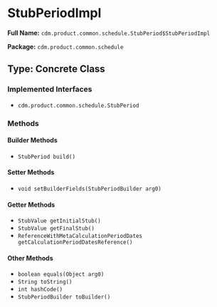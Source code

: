 # StubPeriodImpl

**Full Name:** `cdm.product.common.schedule.StubPeriod$StubPeriodImpl`

**Package:** `cdm.product.common.schedule`

## Type: Concrete Class

### Implemented Interfaces

- `cdm.product.common.schedule.StubPeriod`

### Methods

#### Builder Methods

- `StubPeriod build()`

#### Setter Methods

- `void setBuilderFields(StubPeriodBuilder arg0)`

#### Getter Methods

- `StubValue getInitialStub()`
- `StubValue getFinalStub()`
- `ReferenceWithMetaCalculationPeriodDates getCalculationPeriodDatesReference()`

#### Other Methods

- `boolean equals(Object arg0)`
- `String toString()`
- `int hashCode()`
- `StubPeriodBuilder toBuilder()`

